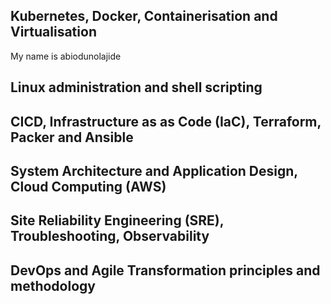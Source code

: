 ## Kubernetes, Docker, Containerisation and Virtualisation

My name is abiodunolajide

## Linux administration and shell scripting



## CICD, Infrastructure as as Code (IaC), Terraform, Packer and Ansible



## System Architecture and Application Design, Cloud Computing (AWS)




## Site Reliability Engineering (SRE), Troubleshooting, Observability




## DevOps and Agile Transformation principles and methodology
